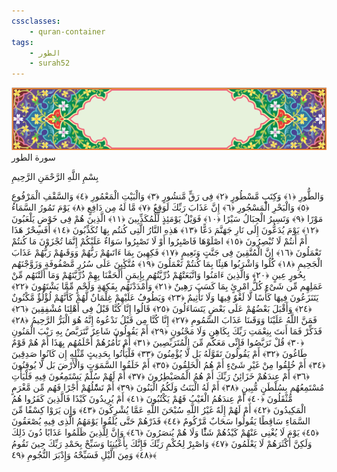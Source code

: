 ```yaml
---
cssclasses:
    - quran-container
tags:
    - الطور
    - surah52
---
```

<div class="quran-container">
<span class="second-border"></span>
<span class="border"></span>
<div class="head-container">
<img src="https://raw.githubusercontent.com/LORDyyyyy/obsidian-the_quran_vault/main/src/webview/surah_head.png" height=100>
<div class="surah-name">
<span class="surah-name-fnt">سورة الطور</span>
</div>
</div>
<div class="quran-content">
<div class="name-of-god"> <p> بِسْمِ اللَّهِ الرَّحْمَنِ الرَّحِيمِ </p></div>
<p>
<span class="sign" id="f1">وَالطُّورِ <span>﴿</span>١<span>﴾</span></span>
<span class="sign" id="f2">وَكِتَبٍ مَّسْطُورٍ <span>﴿</span>٢<span>﴾</span></span>
<span class="sign" id="f3">فِى رَقٍّ مَّنشُورٍ <span>﴿</span>٣<span>﴾</span></span>
<span class="sign" id="f4">وَالْبَيْتِ الْمَعْمُورِ <span>﴿</span>٤<span>﴾</span></span>
<span class="sign" id="f5">وَالسَّقْفِ الْمَرْفُوعِ <span>﴿</span>٥<span>﴾</span></span>
<span class="sign" id="f6">وَالْبَحْرِ الْمَسْجُورِ <span>﴿</span>٦<span>﴾</span></span>
<span class="sign" id="f7">إِنَّ عَذَابَ رَبِّكَ لَوَقِعٌ <span>﴿</span>٧<span>﴾</span></span>
<span class="sign" id="f8">مَّا لَهُ مِن دَافِعٍ <span>﴿</span>٨<span>﴾</span></span>
<span class="sign" id="f9">يَوْمَ تَمُورُ السَّمَاءُ مَوْرًا <span>﴿</span>٩<span>﴾</span></span>
<span class="sign" id="f10">وَتَسِيرُ الْجِبَالُ سَيْرًا <span>﴿</span>١۰<span>﴾</span></span>
<span class="sign" id="f11">فَوَيْلٌ يَوْمَئِذٍ لِّلْمُكَذِّبِينَ <span>﴿</span>١١<span>﴾</span></span>
<span class="sign" id="f12">الَّذِينَ هُمْ فِى خَوْضٍ يَلْعَبُونَ <span>﴿</span>١٢<span>﴾</span></span>
<span class="sign" id="f13">يَوْمَ يُدَعُّونَ إِلَى نَارِ جَهَنَّمَ دَعًّا <span>﴿</span>١٣<span>﴾</span></span>
<span class="sign" id="f14">هَذِهِ النَّارُ الَّتِى كُنتُم بِهَا تُكَذِّبُونَ <span>﴿</span>١٤<span>﴾</span></span>
<span class="sign" id="f15">أَفَسِحْرٌ هَذَا أَمْ أَنتُمْ لَا تُبْصِرُونَ <span>﴿</span>١٥<span>﴾</span></span>
<span class="sign" id="f16">اصْلَوْهَا فَاصْبِرُوا أَوْ لَا تَصْبِرُوا سَوَاءٌ عَلَيْكُمْ إِنَّمَا تُجْزَوْنَ مَا كُنتُمْ تَعْمَلُونَ <span>﴿</span>١٦<span>﴾</span></span>
<span class="sign" id="f17">إِنَّ الْمُتَّقِينَ فِى جَنَّتٍ وَنَعِيمٍ <span>﴿</span>١٧<span>﴾</span></span>
<span class="sign" id="f18">فَكِهِينَ بِمَا ءَاتَىهُمْ رَبُّهُمْ وَوَقَىهُمْ رَبُّهُمْ عَذَابَ الْجَحِيمِ <span>﴿</span>١٨<span>﴾</span></span>
<span class="sign" id="f19">كُلُوا وَاشْرَبُوا هَنِئًا بِمَا كُنتُمْ تَعْمَلُونَ <span>﴿</span>١٩<span>﴾</span></span>
<span class="sign" id="f20">مُتَّكِِٔينَ عَلَى سُرُرٍ مَّصْفُوفَةٍ وَزَوَّجْنَهُم بِحُورٍ عِينٍ <span>﴿</span>٢۰<span>﴾</span></span>
<span class="sign" id="f21">وَالَّذِينَ ءَامَنُوا وَاتَّبَعَتْهُمْ ذُرِّيَّتُهُم بِإِيمَنٍ أَلْحَقْنَا بِهِمْ ذُرِّيَّتَهُمْ وَمَا أَلَتْنَهُم مِّنْ عَمَلِهِم مِّن شَىْءٍ كُلُّ امْرِئٍ بِمَا كَسَبَ رَهِينٌ <span>﴿</span>٢١<span>﴾</span></span>
<span class="sign" id="f22">وَأَمْدَدْنَهُم بِفَكِهَةٍ وَلَحْمٍ مِّمَّا يَشْتَهُونَ <span>﴿</span>٢٢<span>﴾</span></span>
<span class="sign" id="f23">يَتَنَزَعُونَ فِيهَا كَأْسًا لَّا لَغْوٌ فِيهَا وَلَا تَأْثِيمٌ <span>﴿</span>٢٣<span>﴾</span></span>
<span class="sign" id="f24">وَيَطُوفُ عَلَيْهِمْ غِلْمَانٌ لَّهُمْ كَأَنَّهُمْ لُؤْلُؤٌ مَّكْنُونٌ <span>﴿</span>٢٤<span>﴾</span></span>
<span class="sign" id="f25">وَأَقْبَلَ بَعْضُهُمْ عَلَى بَعْضٍ يَتَسَاءَلُونَ <span>﴿</span>٢٥<span>﴾</span></span>
<span class="sign" id="f26">قَالُوا إِنَّا كُنَّا قَبْلُ فِى أَهْلِنَا مُشْفِقِينَ <span>﴿</span>٢٦<span>﴾</span></span>
<span class="sign" id="f27">فَمَنَّ اللَّهُ عَلَيْنَا وَوَقَىنَا عَذَابَ السَّمُومِ <span>﴿</span>٢٧<span>﴾</span></span>
<span class="sign" id="f28">إِنَّا كُنَّا مِن قَبْلُ نَدْعُوهُ إِنَّهُ هُوَ الْبَرُّ الرَّحِيمُ <span>﴿</span>٢٨<span>﴾</span></span>
<span class="sign" id="f29">فَذَكِّرْ فَمَا أَنتَ بِنِعْمَتِ رَبِّكَ بِكَاهِنٍ وَلَا مَجْنُونٍ <span>﴿</span>٢٩<span>﴾</span></span>
<span class="sign" id="f30">أَمْ يَقُولُونَ شَاعِرٌ نَّتَرَبَّصُ بِهِ رَيْبَ الْمَنُونِ <span>﴿</span>٣۰<span>﴾</span></span>
<span class="sign" id="f31">قُلْ تَرَبَّصُوا فَإِنِّى مَعَكُم مِّنَ الْمُتَرَبِّصِينَ <span>﴿</span>٣١<span>﴾</span></span>
<span class="sign" id="f32">أَمْ تَأْمُرُهُمْ أَحْلَمُهُم بِهَذَا أَمْ هُمْ قَوْمٌ طَاغُونَ <span>﴿</span>٣٢<span>﴾</span></span>
<span class="sign" id="f33">أَمْ يَقُولُونَ تَقَوَّلَهُ بَل لَّا يُؤْمِنُونَ <span>﴿</span>٣٣<span>﴾</span></span>
<span class="sign" id="f34">فَلْيَأْتُوا بِحَدِيثٍ مِّثْلِهِ إِن كَانُوا صَدِقِينَ <span>﴿</span>٣٤<span>﴾</span></span>
<span class="sign" id="f35">أَمْ خُلِقُوا مِنْ غَيْرِ شَىْءٍ أَمْ هُمُ الْخَلِقُونَ <span>﴿</span>٣٥<span>﴾</span></span>
<span class="sign" id="f36">أَمْ خَلَقُوا السَّمَوَتِ وَالْأَرْضَ بَل لَّا يُوقِنُونَ <span>﴿</span>٣٦<span>﴾</span></span>
<span class="sign" id="f37">أَمْ عِندَهُمْ خَزَائِنُ رَبِّكَ أَمْ هُمُ الْمُصَيْطِرُونَ <span>﴿</span>٣٧<span>﴾</span></span>
<span class="sign" id="f38">أَمْ لَهُمْ سُلَّمٌ يَسْتَمِعُونَ فِيهِ فَلْيَأْتِ مُسْتَمِعُهُم بِسُلْطَنٍ مُّبِينٍ <span>﴿</span>٣٨<span>﴾</span></span>
<span class="sign" id="f39">أَمْ لَهُ الْبَنَتُ وَلَكُمُ الْبَنُونَ <span>﴿</span>٣٩<span>﴾</span></span>
<span class="sign" id="f40">أَمْ تَسَْٔلُهُمْ أَجْرًا فَهُم مِّن مَّغْرَمٍ مُّثْقَلُونَ <span>﴿</span>٤۰<span>﴾</span></span>
<span class="sign" id="f41">أَمْ عِندَهُمُ الْغَيْبُ فَهُمْ يَكْتُبُونَ <span>﴿</span>٤١<span>﴾</span></span>
<span class="sign" id="f42">أَمْ يُرِيدُونَ كَيْدًا فَالَّذِينَ كَفَرُوا هُمُ الْمَكِيدُونَ <span>﴿</span>٤٢<span>﴾</span></span>
<span class="sign" id="f43">أَمْ لَهُمْ إِلَهٌ غَيْرُ اللَّهِ سُبْحَنَ اللَّهِ عَمَّا يُشْرِكُونَ <span>﴿</span>٤٣<span>﴾</span></span>
<span class="sign" id="f44">وَإِن يَرَوْا كِسْفًا مِّنَ السَّمَاءِ سَاقِطًا يَقُولُوا سَحَابٌ مَّرْكُومٌ <span>﴿</span>٤٤<span>﴾</span></span>
<span class="sign" id="f45">فَذَرْهُمْ حَتَّى يُلَقُوا يَوْمَهُمُ الَّذِى فِيهِ يُصْعَقُونَ <span>﴿</span>٤٥<span>﴾</span></span>
<span class="sign" id="f46">يَوْمَ لَا يُغْنِى عَنْهُمْ كَيْدُهُمْ شَئًْا وَلَا هُمْ يُنصَرُونَ <span>﴿</span>٤٦<span>﴾</span></span>
<span class="sign" id="f47">وَإِنَّ لِلَّذِينَ ظَلَمُوا عَذَابًا دُونَ ذَلِكَ وَلَكِنَّ أَكْثَرَهُمْ لَا يَعْلَمُونَ <span>﴿</span>٤٧<span>﴾</span></span>
<span class="sign" id="f48">وَاصْبِرْ لِحُكْمِ رَبِّكَ فَإِنَّكَ بِأَعْيُنِنَا وَسَبِّحْ بِحَمْدِ رَبِّكَ حِينَ تَقُومُ <span>﴿</span>٤٨<span>﴾</span></span>
<span class="sign" id="f49">وَمِنَ الَّيْلِ فَسَبِّحْهُ وَإِدْبَرَ النُّجُومِ <span>﴿</span>٤٩<span>﴾</span></span>

</p>
</div>
<span class="border" style="margin-top:25px;"></span>
<span class="second-border-bottom"></span>
</div>
